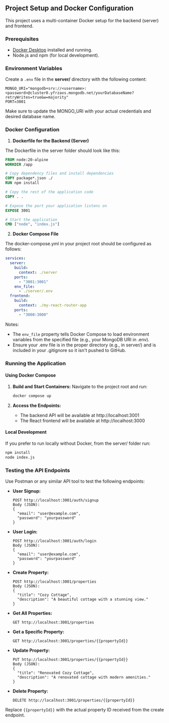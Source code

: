 ## Project Setup and Docker Configuration

This project uses a multi-container Docker setup for the backend (server) and frontend.

### Prerequisites

- [Docker Desktop](https://www.docker.com/products/docker-desktop) installed and running.
- Node.js and npm (for local development).

### Environment Variables

Create a `.env` file in the **server/** directory with the following content:

```dotenv
MONGO_URI="mongodb+srv://<username>:<password>@cluster0.yfrzaxs.mongodb.net/yourDatabaseName?retryWrites=true&w=majority"
PORT=3001
```

Make sure to update the MONGO_URI with your actual credentials and desired database name.

### Docker Configuration

1. **Dockerfile for the Backend (Server)**

The Dockerfile in the server folder should look like this:

```dockerfile
FROM node:20-alpine
WORKDIR /app

# Copy dependency files and install dependencies
COPY package*.json ./
RUN npm install

# Copy the rest of the application code
COPY . .

# Expose the port your application listens on
EXPOSE 3001

# Start the application
CMD ["node", "index.js"]
```

2. **Docker Compose File**

The docker-compose.yml in your project root should be configured as follows:

```yaml
services:
  server:
    build:
      context: ./server
    ports:
      - "3001:3001"
    env_file:
      - ./server/.env
  frontend:
    build:
      context: ./my-react-router-app
    ports:
      - "3000:3000"
```

Notes:

- The `env_file` property tells Docker Compose to load environment variables from the specified file (e.g., your MongoDB URI in .env).
- Ensure your .env file is in the proper directory (e.g., in server/) and is included in your .gitignore so it isn't pushed to GitHub.

### Running the Application

#### Using Docker Compose

1. **Build and Start Containers:**
   Navigate to the project root and run:

   ```bash
   docker compose up
   ```

2. **Access the Endpoints:**
   - The backend API will be available at http://localhost:3001
   - The React frontend will be available at http://localhost:3000

#### Local Development

If you prefer to run locally without Docker, from the server/ folder run:

```bash
npm install
node index.js
```

### Testing the API Endpoints

Use Postman or any similar API tool to test the following endpoints:

- **User Signup:**

  ```
  POST http://localhost:3001/auth/signup
  Body (JSON):
  {
    "email": "user@example.com",
    "password": "yourpassword"
  }
  ```

- **User Login:**

  ```
  POST http://localhost:3001/auth/login
  Body (JSON):
  {
    "email": "user@example.com",
    "password": "yourpassword"
  }
  ```

- **Create Property:**

  ```
  POST http://localhost:3001/properties
  Body (JSON):
  {
    "title": "Cozy Cottage",
    "description": "A beautiful cottage with a stunning view."
  }
  ```

- **Get All Properties:**

  ```
  GET http://localhost:3001/properties
  ```

- **Get a Specific Property:**

  ```
  GET http://localhost:3001/properties/{{propertyId}}
  ```

- **Update Property:**

  ```
  PUT http://localhost:3001/properties/{{propertyId}}
  Body (JSON):
  {
    "title": "Renovated Cozy Cottage",
    "description": "A renovated cottage with modern amenities."
  }
  ```

- **Delete Property:**
  ```
  DELETE http://localhost:3001/properties/{{propertyId}}
  ```

Replace `{{propertyId}}` with the actual property ID received from the create endpoint.
